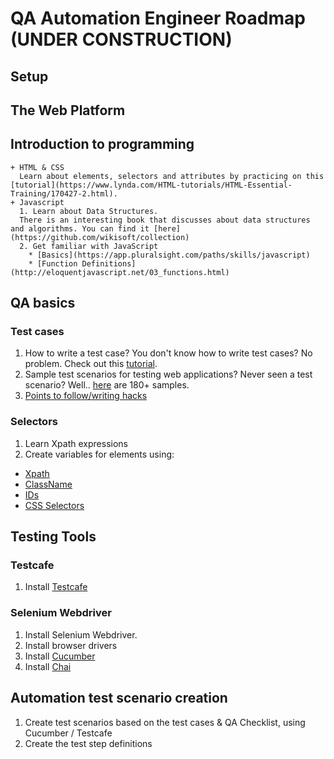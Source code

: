 # QA Automation Engineer Roadmap (UNDER CONSTRUCTION)

## Setup

## The Web Platform

## Introduction to programming
    + HTML & CSS
      Learn about elements, selectors and attributes by practicing on this [tutorial](https://www.lynda.com/HTML-tutorials/HTML-Essential-Training/170427-2.html).
    + Javascript
      1. Learn about Data Structures.
      There is an interesting book that discusses about data structures and algorithms. You can find it [here](https://github.com/wikisoft/collection)
      2. Get familiar with JavaScript
        * [Basics](https://app.pluralsight.com/paths/skills/javascript)
        * [Function Definitions](http://eloquentjavascript.net/03_functions.html)


## QA basics
### Test cases
1. How to write a test case?
  You don't know how to write test cases? No problem. Check out this [tutorial](https://www.guru99.com/test-case.html).
2. Sample test scenarios for testing web applications?
  Never seen a test scenario? Well.. [here](http://www.softwaretestinghelp.com/sample-test-cases-testing-web-desktop-applications/) are 180+ samples.
3. [Points to follow/writing hacks](https://www.qasymphony.com/blog/5-manual-test-case-writing-hacks/)

### Selectors
1. Learn Xpath expressions
2. Create variables for elements using:
  + [Xpath](https://www.w3schools.com/xml/xpath_intro.asp)
  + [ClassName](https://www.w3schools.com/html/html_classes.asp)
  + [IDs](https://www.w3schools.com/tags/att_global_id.asp)
  + [CSS Selectors](https://www.w3schools.com/cssref/css_selectors.asp)


## Testing Tools
### Testcafe
  1. Install [Testcafe](https://devexpress.github.io/testcafe/)

### Selenium Webdriver
  1. Install Selenium Webdriver.
  2. Install browser drivers
  3. Install [Cucumber](https://github.com/cucumber/cucumber-js)
  4. Install [Chai](http://chaijs.com/)

## Automation test scenario creation
1. Create test scenarios based on the test cases & QA Checklist, using Cucumber / Testcafe
2. Create the test step definitions
